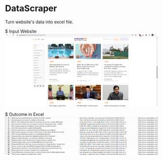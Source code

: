 # DataScraper
Turn website's data into excel file.

$ Input Website
![](https://raw.githubusercontent.com/ChuaN15/DataScraper/master/.idea/input.PNG) 

$ Outcome in Excel
![](https://github.com/ChuaN15/DataScraper/blob/master/.idea/output.PNG) 
